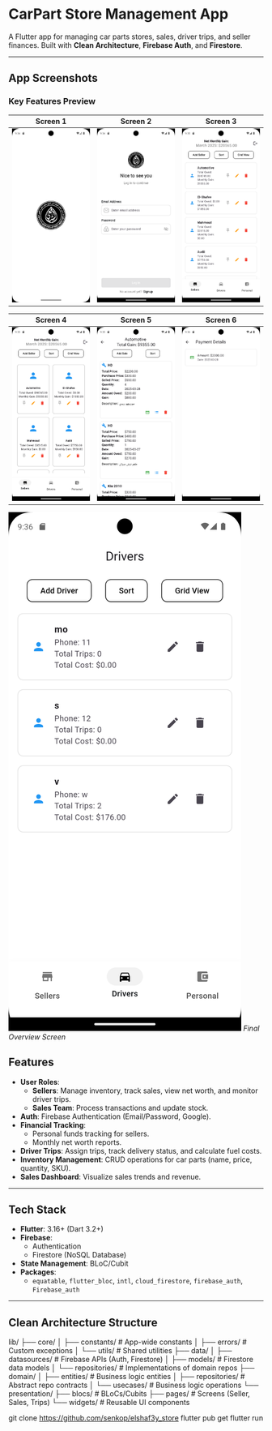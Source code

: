 # CarPart Store Management App

A Flutter app for managing car parts stores, sales, driver trips, and seller finances. Built with **Clean Architecture**, **Firebase Auth**, and **Firestore**.

---
## App Screenshots

### Key Features Preview

| Screen 1 | Screen 2 | Screen 3 |
|----------|----------|----------|
| ![Screen 1](screenshots/1.png) | ![Screen 2](screenshots/2.png) | ![Screen 3](screenshots/3.png) |

| Screen 4 | Screen 5 | Screen 6 |
|----------|----------|----------|
| ![Screen 4](screenshots/4.png) | ![Screen 5](screenshots/5.png) | ![Screen 6](screenshots/6.png) |

![Screen 7](screenshots/7.png)
*Final Overview Screen*

## Features
- **User Roles**:
  - **Sellers**: Manage inventory, track sales, view net worth, and monitor driver trips.
  - **Sales Team**: Process transactions and update stock.
- **Auth**: Firebase Authentication (Email/Password, Google).
- **Financial Tracking**:
  - Personal funds tracking for sellers.
  - Monthly net worth reports.
- **Driver Trips**: Assign trips, track delivery status, and calculate fuel costs.
- **Inventory Management**: CRUD operations for car parts (name, price, quantity, SKU).
- **Sales Dashboard**: Visualize sales trends and revenue.

---

## Tech Stack
- **Flutter**: 3.16+ (Dart 3.2+)
- **Firebase**: 
  - Authentication
  - Firestore (NoSQL Database)
- **State Management**: BLoC/Cubit
- **Packages**:
  - `equatable`, `flutter_bloc`, `intl`, `cloud_firestore`, `firebase_auth`, `Firebase_auth`

---

## Clean Architecture Structure
lib/
├── core/
│ ├── constants/ # App-wide constants
│ ├── errors/ # Custom exceptions
│ └── utils/ # Shared utilities
├── data/
│ ├── datasources/ # Firebase APIs (Auth, Firestore)
│ ├── models/ # Firestore data models
│ └── repositories/ # Implementations of domain repos
├── domain/
│ ├── entities/ # Business logic entities
│ ├── repositories/ # Abstract repo contracts
│ └── usecases/ # Business logic operations
└── presentation/
├── blocs/ # BLoCs/Cubits
├── pages/ # Screens (Seller, Sales, Trips)
└── widgets/ # Reusable UI components

git clone https://github.com/senkop/elshaf3y_store
flutter pub get
flutter run

